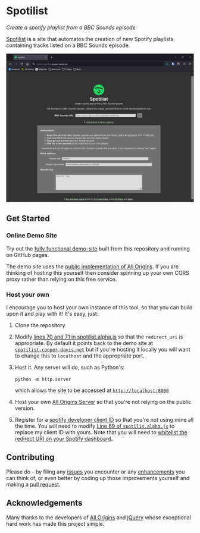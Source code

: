# Spotilist
*Create a spotify playlist from a BBC Sounds episode*

[Spotilist](https://aricooperdavis.github.io/Spotilist) is a site that automates the creation of new Spotify playlists containing tracks listed on a BBC Sounds episode.

![Screenshot of the User Interface](resources/screenshot.png)

## Get Started
### Online Demo Site
Try out the [fully functional demo-site](https://aricooperdavis.github.io/Spotilist/) built from this repository and running on GitHub pages.

The demo site uses the [public implementation of All Origins](https://github.com/gnuns/allOrigins). If you are thinking of hosting this yourself then consider spinning up your own CORS proxy rather than relying on this free service.

### Host your own
I encourage you to host your own instance of this tool, so that you can build upon it and play with it! It's easy, just:

1. Clone the repository
2. Modify [lines 70 and 71 in spotilist.alpha.js](https://github.com/aricooperdavis/Spotilist/blob/master/spotilist.alpha.js#L70) so that the `redirect_uri` is appropriate. By default it points back to the demo site at [`spotilist.cooper-davis.net`](spotilist.cooper-davis.net) but if you're hosting it locally you will want to change this to `localhost` and the appropriate port.
3. Host it. Any server will do, such as Python's:

    `python -m http.server`

    which allows the site to be accessed at [`http://localhost:8000`](http://localhost:8000)

4. Host your own [All Origins Server](https://github.com/gnuns/allOrigins#on-your-own-server) so that you're not relying on the public version.

5. Register for a [spotify developer client ID](https://developer.spotify.com/dashboard/applications) so that you're not using mine all the time. You will need to modify [Line 69 of `spotilis.alpha.js`](https://github.com/aricooperdavis/Spotilist/blob/master/bbcspotilist.alpha.js#L63) to replace my client ID with yours. Note that you will need to [whitelist the redirect URI on your Spotify dashboard](https://developer.spotify.com/documentation/general/guides/app-settings/).

## Contributing
Please do - by filing any [issues](https://github.com/aricooperdavis/Spotilist/issues) you encounter or any [enhancements](https://github.com/aricooperdavis/Spotilist/labels/enhancement) you can think of, or even better by coding up those improvements yourself and making a [pull request](https://github.com/aricooperdavis/Spotilist/pulls).

## Acknowledgements
Many thanks to the developers of [All Origins](https://github.com/gnuns/allOrigins) and [jQuery](https://github.com/jquery/jquery) whose exceptional hard work has made this project simple.
